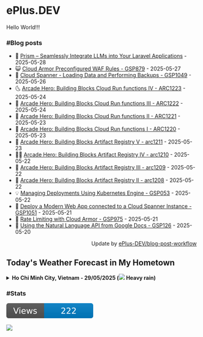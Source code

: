 # ePlus.DEV

Hello World!!!

### #Blog posts

- 🧰 [Prism – Seamlessly Integrate LLMs into Your Laravel Applications](https://eplus.dev/prism-seamlessly-integrate-llms-into-your-laravel-applications) - 2025-05-28 
- 😺 [Cloud Armor Preconfigured WAF Rules - GSP879](https://eplus.dev/cloud-armor-preconfigured-waf-rules-gsp879) - 2025-05-27 
- 🗽 [Cloud Spanner - Loading Data and Performing Backups - GSP1049](https://eplus.dev/cloud-spanner-loading-data-and-performing-backups-gsp1049) - 2025-05-26 
- 🌜 [Arcade Hero: Building Blocks Cloud Run functions IV - ARC1223](https://eplus.dev/arcade-hero-building-blocks-cloud-run-functions-iv-arc1223) - 2025-05-24 
- 📝 [Arcade Hero: Building Blocks Cloud Run functions III - ARC1222](https://eplus.dev/arcade-hero-building-blocks-cloud-run-functions-iii-arc1222) - 2025-05-24 
- 🚀 [Arcade Hero: Building Blocks Cloud Run functions II - ARC1221](https://eplus.dev/arcade-hero-building-blocks-cloud-run-functions-ii-arc1221) - 2025-05-23 
- 💼 [Arcade Hero: Building Blocks Cloud Run functions I - ARC1220](https://eplus.dev/arcade-hero-building-blocks-cloud-run-functions-i-arc1220) - 2025-05-23 
- 🦣 [Arcade Hero: Building Blocks Artifact Registry V - arc1211](https://eplus.dev/arcade-hero-building-blocks-artifact-registry-v-arc1211) - 2025-05-23 
- 👨‍🏫 [Arcade Hero: Building Blocks Artifact Registry IV - arc1210](https://eplus.dev/arcade-hero-building-blocks-artifact-registry-iv-arc1210) - 2025-05-22 
- 🔭 [Arcade Hero: Building Blocks Artifact Registry III - arc1209](https://eplus.dev/arcade-hero-building-blocks-artifact-registry-iii-arc1209) - 2025-05-22 
- 🤡 [Arcade Hero: Building Blocks Artifact Registry II - arc1208](https://eplus.dev/arcade-hero-building-blocks-artifact-registry-ii-arc1208) - 2025-05-22 
- 💡 [Managing Deployments Using Kubernetes Engine - GSP053](https://eplus.dev/managing-deployments-using-kubernetes-engine-gsp053) - 2025-05-22 
- 🦣 [Deploy a Modern Web App connected to a Cloud Spanner Instance - GSP1051](https://eplus.dev/deploy-a-modern-web-app-connected-to-a-cloud-spanner-instance-gsp1051) - 2025-05-21 
- 💪 [Rate Limiting with Cloud Armor - GSP975](https://eplus.dev/rate-limiting-with-cloud-armor-gsp975) - 2025-05-21 
- 🤡 [Using the Natural Language API from Google Docs - GSP126](https://eplus.dev/using-the-natural-language-api-from-google-docs-gsp126-1) - 2025-05-20 


<div align="right">
    Update by <a target="_blank" href="https://github.com/ePlus-DEV/blog-post-workflow">ePlus-DEV/blog-post-workflow</a>
</div>


## Today's Weather Forecast in My Hometown



<details>
    <summary><b>Ho Chi Minh City, Vietnam - 29/05/2025 (<img src="https://cdn.weatherapi.com/weather/64x64/day/308.png" width="25" /> Heavy rain)</b>
    </summary>

    
<table>
    <tr>
        <th>Hour</th>
        <td>00:00</td><td>01:00</td><td>02:00</td><td>03:00</td><td>04:00</td><td>05:00</td><td>06:00</td><td>07:00</td><td>08:00</td><td>09:00</td><td>10:00</td><td>11:00</td><td>12:00</td><td>13:00</td><td>14:00</td><td>15:00</td><td>16:00</td><td>17:00</td><td>18:00</td><td>19:00</td><td>20:00</td><td>21:00</td><td>22:00</td><td>23:00</td>
    </tr>
    <tr>
        <th>Weather</th>
        <td><img src="https://cdn.weatherapi.com/weather/64x64/night/356.png"></img></td><td><img src="https://cdn.weatherapi.com/weather/64x64/night/353.png"></img></td><td><img src="https://cdn.weatherapi.com/weather/64x64/night/293.png"></img></td><td><img src="https://cdn.weatherapi.com/weather/64x64/night/353.png"></img></td><td><img src="https://cdn.weatherapi.com/weather/64x64/night/353.png"></img></td><td><img src="https://cdn.weatherapi.com/weather/64x64/night/353.png"></img></td><td><img src="https://cdn.weatherapi.com/weather/64x64/day/353.png"></img></td><td><img src="https://cdn.weatherapi.com/weather/64x64/day/353.png"></img></td><td><img src="https://cdn.weatherapi.com/weather/64x64/day/263.png"></img></td><td><img src="https://cdn.weatherapi.com/weather/64x64/day/263.png"></img></td><td><img src="https://cdn.weatherapi.com/weather/64x64/day/176.png"></img></td><td><img src="https://cdn.weatherapi.com/weather/64x64/day/122.png"></img></td><td><img src="https://cdn.weatherapi.com/weather/64x64/day/116.png"></img></td><td><img src="https://cdn.weatherapi.com/weather/64x64/day/293.png"></img></td><td><img src="https://cdn.weatherapi.com/weather/64x64/day/353.png"></img></td><td><img src="https://cdn.weatherapi.com/weather/64x64/day/176.png"></img></td><td><img src="https://cdn.weatherapi.com/weather/64x64/day/176.png"></img></td><td><img src="https://cdn.weatherapi.com/weather/64x64/day/263.png"></img></td><td><img src="https://cdn.weatherapi.com/weather/64x64/night/359.png"></img></td><td><img src="https://cdn.weatherapi.com/weather/64x64/night/176.png"></img></td><td><img src="https://cdn.weatherapi.com/weather/64x64/night/293.png"></img></td><td><img src="https://cdn.weatherapi.com/weather/64x64/night/353.png"></img></td><td><img src="https://cdn.weatherapi.com/weather/64x64/night/353.png"></img></td><td><img src="https://cdn.weatherapi.com/weather/64x64/night/353.png"></img></td>
    </tr>
    <tr>
        <th>Condition</th>
        <td width="200px">Moderate or heavy rain shower</td><td width="200px">Light rain shower</td><td width="200px">Patchy light rain</td><td width="200px">Light rain shower</td><td width="200px">Light rain shower</td><td width="200px">Light rain shower</td><td width="200px">Light rain shower</td><td width="200px">Light rain shower</td><td width="200px">Patchy light drizzle</td><td width="200px">Patchy light drizzle</td><td width="200px">Patchy rain nearby</td><td width="200px">Overcast </td><td width="200px">Partly Cloudy </td><td width="200px">Patchy light rain</td><td width="200px">Light rain shower</td><td width="200px">Patchy rain nearby</td><td width="200px">Patchy rain nearby</td><td width="200px">Patchy light drizzle</td><td width="200px">Torrential rain shower</td><td width="200px">Patchy rain nearby</td><td width="200px">Patchy light rain</td><td width="200px">Light rain shower</td><td width="200px">Light rain shower</td><td width="200px">Light rain shower</td>
    </tr>
    <tr>
        <th>Temperature</th>
        <td>27.4 °C</td><td>26.6 °C</td><td>26.1 °C</td><td>25.7 °C</td><td>25.2 °C</td><td>25.2 °C</td><td>25.2 °C</td><td>25.3 °C</td><td>25.5 °C</td><td>25.9 °C</td><td>27.1 °C</td><td>28 °C</td><td>29.4 °C</td><td>30 °C</td><td>29.9 °C</td><td>29.7 °C</td><td>29.9 °C</td><td>29.1 °C</td><td>26 °C</td><td>27.1 °C</td><td>26.8 °C</td><td>26.5 °C</td><td>25.9 °C</td><td>25.3 °C</td>
    </tr>
    <tr>
        <th>Wind</th>
        <td>6.8 kph</td><td>9 kph</td><td>11.9 kph</td><td>10.8 kph</td><td>8.6 kph</td><td>6.5 kph</td><td>5.4 kph</td><td>4.7 kph</td><td>5.4 kph</td><td>5.8 kph</td><td>7.2 kph</td><td>6.5 kph</td><td>5 kph</td><td>3.6 kph</td><td>1.4 kph</td><td>1.8 kph</td><td>5 kph</td><td>7.9 kph</td><td>10.4 kph</td><td>10.1 kph</td><td>9.4 kph</td><td>12.2 kph</td><td>14.4 kph</td><td>11.9 kph</td>
    </tr>
</table>


<div align="right">
    Updated at: 2025-05-29T11:40:56Z - by <a target="_blank"
        href="https://github.com/ePlus-DEV/weather-forecast">ePlus-DEV/weather-forecast</a>
</div>
</details>


### #Stats

[![Image of counter](https://github.com/ePlus-DEV/view-counter/blob/main/svg/685088620/badge.svg)](https://github.com/ePlus-DEV/view-counter/blob/main/readme/685088620/week.md)

![](https://komarev.com/ghpvc/?username=ePlus-DEV&style=for-the-badge)
